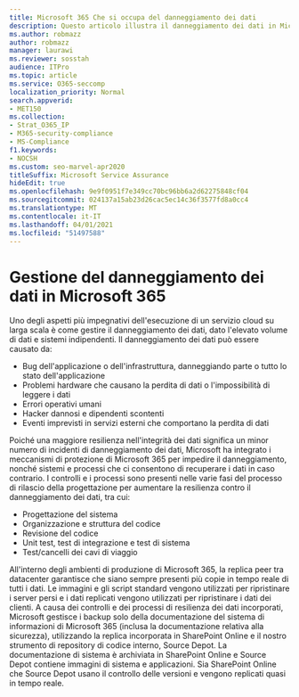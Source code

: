 ```yaml
---
title: Microsoft 365 Che si occupa del danneggiamento dei dati
description: Questo articolo illustra il danneggiamento dei dati in Microsoft 365 e gli sforzi intrapresi da Microsoft per prevenire e ripristinare i dati.
ms.author: robmazz
author: robmazz
manager: laurawi
ms.reviewer: sosstah
audience: ITPro
ms.topic: article
ms.service: O365-seccomp
localization_priority: Normal
search.appverid:
- MET150
ms.collection:
- Strat_O365_IP
- M365-security-compliance
- MS-Compliance
f1.keywords:
- NOCSH
ms.custom: seo-marvel-apr2020
titleSuffix: Microsoft Service Assurance
hideEdit: true
ms.openlocfilehash: 9e9f0951f7e349cc70bc96bb6a2d62275848cf04
ms.sourcegitcommit: 024137a15ab23d26cac5ec14c36f3577fd8a0cc4
ms.translationtype: MT
ms.contentlocale: it-IT
ms.lasthandoff: 04/01/2021
ms.locfileid: "51497588"
---
```

# <a name="dealing-with-data-corruption-in-microsoft-365"></a>Gestione del danneggiamento dei dati in Microsoft 365

Uno degli aspetti più impegnativi dell'esecuzione di un servizio cloud su larga scala è come gestire il danneggiamento dei dati, dato l'elevato volume di dati e sistemi indipendenti. Il danneggiamento dei dati può essere causato da:

- Bug dell'applicazione o dell'infrastruttura, danneggiando parte o tutto lo stato dell'applicazione
- Problemi hardware che causano la perdita di dati o l'impossibilità di leggere i dati
- Errori operativi umani
- Hacker dannosi e dipendenti scontenti
- Eventi imprevisti in servizi esterni che comportano la perdita di dati

Poiché una maggiore resilienza nell'integrità dei dati significa un minor numero di incidenti di danneggiamento dei dati, Microsoft ha integrato i meccanismi di protezione di Microsoft 365 per impedire il danneggiamento, nonché sistemi e processi che ci consentono di recuperare i dati in caso contrario. I controlli e i processi sono presenti nelle varie fasi del processo di rilascio della progettazione per aumentare la resilienza contro il danneggiamento dei dati, tra cui:

- Progettazione del sistema
- Organizzazione e struttura del codice
- Revisione del codice
- Unit test, test di integrazione e test di sistema
- Test/cancelli dei cavi di viaggio

All'interno degli ambienti di produzione di Microsoft 365, la replica peer tra datacenter garantisce che siano sempre presenti più copie in tempo reale di tutti i dati. Le immagini e gli script standard vengono utilizzati per ripristinare i server persi e i dati replicati vengono utilizzati per ripristinare i dati dei clienti. A causa dei controlli e dei processi di resilienza dei dati incorporati, Microsoft gestisce i backup solo della documentazione del sistema di informazioni di Microsoft 365 (inclusa la documentazione relativa alla sicurezza), utilizzando la replica incorporata in SharePoint Online e il nostro strumento di repository di codice interno, Source Depot. La documentazione di sistema è archiviata in SharePoint Online e Source Depot contiene immagini di sistema e applicazioni. Sia SharePoint Online che Source Depot usano il controllo delle versioni e vengono replicati quasi in tempo reale.
